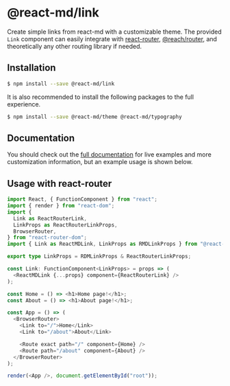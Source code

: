 # @react-md/link

Create simple links from react-md with a customizable theme. The provided `Link`
component can easily integrate with
[react-router](https://github.com/ReactTraining/react-router),
[@reach/router](https://github.com/reach/router), and theoretically any other
routing library if needed.

## Installation

```sh
$ npm install --save @react-md/link
```

It is also recommended to install the following packages to the full experience.

```sh
$ npm install --save @react-md/theme @react-md/typography
```

<!-- DOCS_REMOVE -->

## Documentation

You should check out the
[full documentation](https://react-md.dev/packages/link) for live examples and
more customization information, but an example usage is shown below.

<!-- DOCS_REMOVE_END -->

<!-- INCLUDING_STYLES -->

## Usage with react-router

```ts
import React, { FunctionComponent } from "react";
import { render } from "react-dom";
import {
  Link as ReactRouterLink,
  LinkProps as ReactRouterLinkProps,
  BrowserRouter,
} from "react-router-dom";
import { Link as ReactMDLink, LinkProps as RMDLinkProps } from "@react-md/link";

export type LinkProps = RDMLinkProps & ReactRouterLinkProps;

const Link: FunctionComponent<LinkProps> = props => (
  <ReactMDLink {...props} component={ReactRouterLink} />
);

const Home = () => <h1>Home page!</h1>;
const About = () => <h1>About page!</h1>;

const App = () => (
  <BrowserRouter>
    <Link to="/">Home</Link>
    <Link to="/about">About</Link>

    <Route exact path="/" component={Home} />
    <Route path="/about" component={About} />
  </BrowserRouter>
);

render(<App />, document.getElementById("root"));
```
